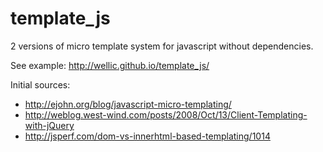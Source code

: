 # template_js
2 versions of micro template system for javascript without dependencies.

See example: http://wellic.github.io/template_js/

Initial sources:
  * http://ejohn.org/blog/javascript-micro-templating/
  * http://weblog.west-wind.com/posts/2008/Oct/13/Client-Templating-with-jQuery
  * http://jsperf.com/dom-vs-innerhtml-based-templating/1014

